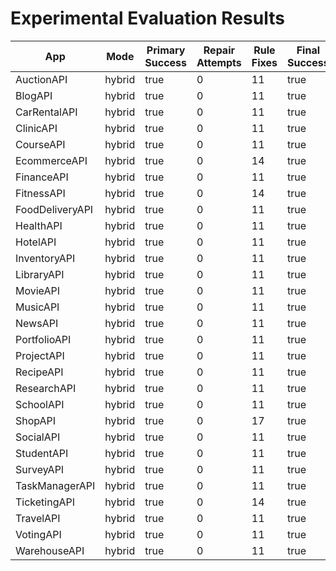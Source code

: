 # Experimental Evaluation Results

| App | Mode | Primary Success | Repair Attempts | Rule Fixes | Final Success | Duration (s) | Coverage (%) | Error |
|-----|------|----------------|----------------|-------------|----------------|---------------|--------------|-------|
| AuctionAPI | hybrid | true | 0 | 11 | true | 0.08 | 72.2 |  |
| BlogAPI | hybrid | true | 0 | 11 | true | 0.08 | 72.2 |  |
| CarRentalAPI | hybrid | true | 0 | 11 | true | 0.11 | 70.2 |  |
| ClinicAPI | hybrid | true | 0 | 11 | true | 0.11 | 70.2 |  |
| CourseAPI | hybrid | true | 0 | 11 | true | 0.08 | 72.2 |  |
| EcommerceAPI | hybrid | true | 0 | 14 | true | 0.17 | 72.2 |  |
| FinanceAPI | hybrid | true | 0 | 11 | true | 0.20 | 70.2 |  |
| FitnessAPI | hybrid | true | 0 | 14 | true | 0.10 | 72.2 |  |
| FoodDeliveryAPI | hybrid | true | 0 | 11 | true | 0.05 | 72.2 |  |
| HealthAPI | hybrid | true | 0 | 11 | true | 316617.00 | 70.2 |  |
| HotelAPI | hybrid | true | 0 | 11 | true | 217804.00 | 72.2 |  |
| InventoryAPI | hybrid | true | 0 | 11 | true | 0.11 | 70.2 |  |
| LibraryAPI | hybrid | true | 0 | 11 | true | 0.15 | 46.8 |  |
| MovieAPI | hybrid | true | 0 | 11 | true | 0.11 | 72.2 |  |
| MusicAPI | hybrid | true | 0 | 11 | true | 635461.00 | 70.2 |  |
| NewsAPI | hybrid | true | 0 | 11 | true | 0.07 | 70.2 |  |
| PortfolioAPI | hybrid | true | 0 | 11 | true | 0.14 | 70.2 |  |
| ProjectAPI | hybrid | true | 0 | 11 | true | 0.08 | 70.2 |  |
| RecipeAPI | hybrid | true | 0 | 11 | true | 0.08 | 72.2 |  |
| ResearchAPI | hybrid | true | 0 | 11 | true | 0.08 | 72.2 |  |
| SchoolAPI | hybrid | true | 0 | 11 | true | 0.10 | 70.2 |  |
| ShopAPI | hybrid | true | 0 | 17 | true | 0.15 | 70.2 |  |
| SocialAPI | hybrid | true | 0 | 11 | true | 0.05 | 72.2 |  |
| StudentAPI | hybrid | true | 0 | 11 | true | 0.07 | 72.2 |  |
| SurveyAPI | hybrid | true | 0 | 11 | true | 0.07 | 72.2 |  |
| TaskManagerAPI | hybrid | true | 0 | 11 | true | 0.13 | 72.2 |  |
| TicketingAPI | hybrid | true | 0 | 14 | true | 0.12 | 70.2 |  |
| TravelAPI | hybrid | true | 0 | 11 | true | 0.07 | 70.2 |  |
| VotingAPI | hybrid | true | 0 | 11 | true | 0.04 | 72.2 |  |
| WarehouseAPI | hybrid | true | 0 | 11 | true | 258539.00 | 70.2 |  |
